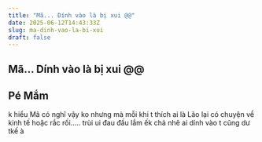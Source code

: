 ```yaml
---
title: "Mã... Dính vào là bị xui @@"
date: 2025-06-12T14:43:33Z
slug: ma-dinh-vao-la-bi-xui
draft: false
---
```


## Mã... Dính vào là bị xui @@

## Pé Mắm

k hiểu Mã có nghĩ vậy ko nhưng mà mỗi khi t thích ai là Lão lại có chuyện về kinh tế hoặc rắc rối..... trùi ui đau đầu lắm ếk chả nhẽ ai dính vào t cũng dư tkế à